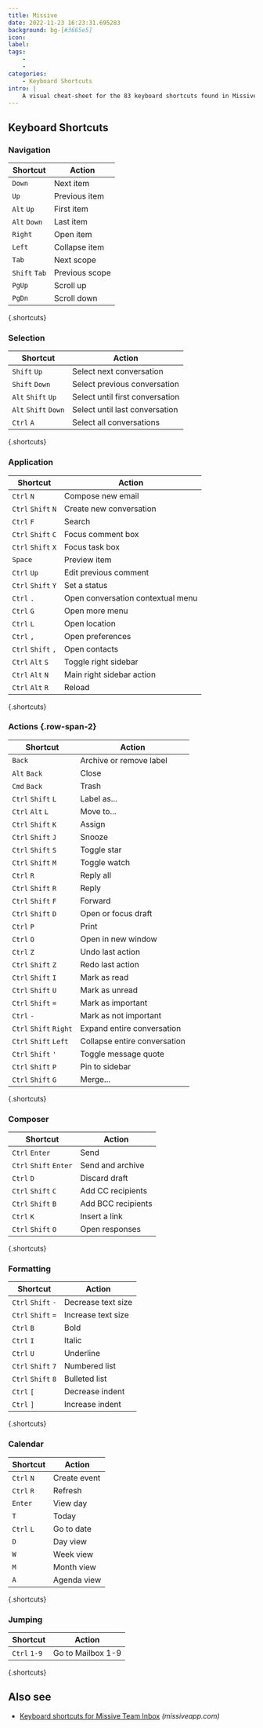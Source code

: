 ```yaml
---
title: Missive
date: 2022-11-23 16:23:31.695283
background: bg-[#3665e5]
icon: 
label: 
tags: 
    - 
    - 
categories:
    - Keyboard Shortcuts
intro: |
    A visual cheat-sheet for the 83 keyboard shortcuts found in Missive
---
```




Keyboard Shortcuts
------------------



### Navigation

Shortcut | Action
---|---
`Down`  | Next item
`Up`  | Previous item
`Alt` `Up`  | First item
`Alt` `Down`  | Last item
`Right`  | Open item
`Left`  | Collapse item
`Tab`  | Next scope
`Shift` `Tab`  | Previous scope
`PgUp`  | Scroll up
`PgDn`  | Scroll down
{.shortcuts}


### Selection

Shortcut | Action
---|---
`Shift` `Up`  | Select next conversation
`Shift` `Down`  | Select previous conversation
`Alt` `Shift` `Up`  | Select until first conversation
`Alt` `Shift` `Down`  | Select until last conversation
`Ctrl` `A`  | Select all conversations
{.shortcuts}


### Application

Shortcut | Action
---|---
`Ctrl` `N`  | Compose new email
`Ctrl` `Shift` `N`  | Create new conversation
`Ctrl` `F`  | Search
`Ctrl` `Shift` `C`  | Focus comment box
`Ctrl` `Shift` `X`  | Focus task box
`Space`  | Preview item
`Ctrl` `Up`  | Edit previous comment
`Ctrl` `Shift` `Y`  | Set a status
`Ctrl` `.`  | Open conversation contextual menu
`Ctrl` `G`  | Open more menu
`Ctrl` `L`  | Open location
`Ctrl` `,`  | Open preferences
`Ctrl` `Shift` `,`  | Open contacts
`Ctrl` `Alt` `S`  | Toggle right sidebar
`Ctrl` `Alt` `N`  | Main right sidebar action
`Ctrl` `Alt` `R`  | Reload
{.shortcuts}


### Actions {.row-span-2}

Shortcut | Action
---|---
`Back`  | Archive or remove label
`Alt` `Back`  | Close
`Cmd` `Back`  | Trash
`Ctrl` `Shift` `L`  | Label as...
`Ctrl` `Alt` `L`  | Move to...
`Ctrl` `Shift` `K`  | Assign
`Ctrl` `Shift` `J`  | Snooze
`Ctrl` `Shift` `S`  | Toggle star
`Ctrl` `Shift` `M`  | Toggle watch
`Ctrl` `R`  | Reply all
`Ctrl` `Shift` `R`  | Reply
`Ctrl` `Shift` `F`  | Forward
`Ctrl` `Shift` `D`  | Open or focus draft
`Ctrl` `P`  | Print
`Ctrl` `O`  | Open in new window
`Ctrl` `Z`  | Undo last action
`Ctrl` `Shift` `Z`  | Redo last action
`Ctrl` `Shift` `I`  | Mark as read
`Ctrl` `Shift` `U`  | Mark as unread
`Ctrl` `Shift` `=`  | Mark as important
`Ctrl` `-`  | Mark as not important
`Ctrl` `Shift` `Right`  | Expand entire conversation
`Ctrl` `Shift` `Left`  | Collapse entire conversation
`Ctrl` `Shift` `'`  | Toggle message quote
`Ctrl` `Shift` `P`  | Pin to sidebar
`Ctrl` `Shift` `G`  | Merge...
{.shortcuts}


### Composer

Shortcut | Action
---|---
`Ctrl` `Enter`  | Send
`Ctrl` `Shift` `Enter`  | Send and archive
`Ctrl` `D`  | Discard draft
`Ctrl` `Shift` `C`  | Add CC recipients
`Ctrl` `Shift` `B`  | Add BCC recipients
`Ctrl` `K`  | Insert a link
`Ctrl` `Shift` `O`  | Open responses
{.shortcuts}


### Formatting

Shortcut | Action
---|---
`Ctrl` `Shift` `-`  | Decrease text size
`Ctrl` `Shift` `=`  | Increase text size
`Ctrl` `B`  | Bold
`Ctrl` `I`  | Italic
`Ctrl` `U`  | Underline
`Ctrl` `Shift` `7`  | Numbered list
`Ctrl` `Shift` `8`  | Bulleted list
`Ctrl` `[`  | Decrease indent
`Ctrl` `]`  | Increase indent
{.shortcuts}


### Calendar

Shortcut | Action
---|---
`Ctrl` `N`  | Create event
`Ctrl` `R`  | Refresh
`Enter`  | View day
`T`  | Today
`Ctrl` `L`  | Go to date
`D`  | Day view
`W`  | Week view
`M`  | Month view
`A`  | Agenda view
{.shortcuts}



### Jumping

Shortcut | Action
---|---
`Ctrl` `1-9`  | Go to Mailbox 1-9
{.shortcuts}




Also see
--------
- [Keyboard shortcuts for Missive Team Inbox](https://missiveapp.com/help/keyboard-shortcuts) _(missiveapp.com)_
